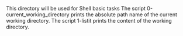 This directory will be used for Shell basic tasks
The script 0-current_working_directory prints the absolute path name of the current working directory.
The script 1-listit prints the content of the working directory.
